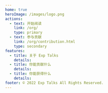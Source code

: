 ```yaml
---
home: true
heroImage: /images/logo.png
actions:
  - text: 开始阅读
    link: /org/
    type: primary
  - text: 参与贡献
    link: /org/contribution.html
    type: secondary
features:
  - title: 关于 Exp Talks
    details:
  - title: 你能贡献什么
    details:
  - title: 你能获得什么
    details:
footer: ©️ 2022 Exp Talks All Rights Reserved.
---
```

